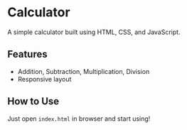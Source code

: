 # Calculator
A simple calculator built using HTML, CSS, and JavaScript.

## Features
- Addition, Subtraction, Multiplication, Division
- Responsive layout

## How to Use
Just open `index.html` in browser and start using!
